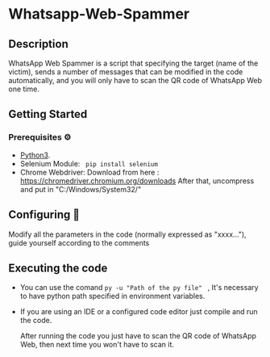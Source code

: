 # Whatsapp-Web-Spammer


## Description
WhatsApp Web Spammer is a script that specifying the target (name of the victim), sends a number of messages that can be modified in the code automatically, and you will only have to scan the QR code of WhatsApp Web one time.

## Getting Started

### Prerequisites ⚙️

* [Python3](https://www.python.org/downloads/).
* Selenium Module:
  ``` pip install selenium```
* Chrome Webdriver: Download from here : https://chromedriver.chromium.org/downloads
  After that, uncompress and put in "C:/Windows/System32/"

## Configuring 🔧

Modify all the parameters in the code (normally expressed as "xxxx..."), guide yourself according to the comments

## Executing the code

* You can use the comand ```py -u "Path of the py file" ``` , It's necessary to have python path specified in environment variables.

* If you are using an IDE or a configured code editor just compile and run the code.

  After running the code you just have to scan the QR code of WhatsApp Web, then next time you won't have to scan it.
